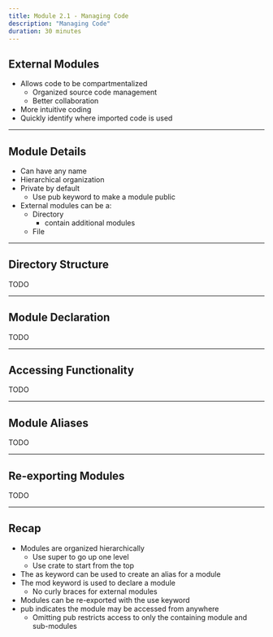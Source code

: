 ```yaml
---
title: Module 2.1 - Managing Code 
description: "Managing Code"
duration: 30 minutes
---
```


## External Modules

- Allows code to be compartmentalized
  - Organized source code management
  - Better collaboration
- More intuitive coding
- Quickly identify where imported code is used

---

## Module Details

- Can have any name
- Hierarchical organization
- Private by default
  - Use pub keyword to make a module public
- External modules can be a:
  - Directory
    - contain additional modules
  - File

---

## Directory Structure

TODO

---

## Module Declaration

TODO

---

## Accessing Functionality

TODO

---

## Module Aliases

TODO

---

## Re-exporting Modules

TODO

---

## Recap

- Modules are organized hierarchically
  - Use super to go up one level
  - Use crate to start from the top
- The as keyword can be used to create an alias for a module
- The mod keyword is used to declare a module
  - No curly braces for external modules
- Modules can be re-exported with the use keyword
- pub indicates the module may be accessed from anywhere
  - Omitting pub restricts access to only the containing module and sub-modules
